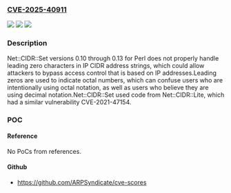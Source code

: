 ### [CVE-2025-40911](https://cve.mitre.org/cgi-bin/cvename.cgi?name=CVE-2025-40911)
![](https://img.shields.io/static/v1?label=Product&message=Net%3A%3ACIDR%3A%3ASet&color=blue)
![](https://img.shields.io/static/v1?label=Version&message=0.10%3C%3D%200.13%20&color=brighgreen)
![](https://img.shields.io/static/v1?label=Vulnerability&message=CWE-1287%20Improper%20Validation%20of%20Specified%20Type%20of%20Input&color=brighgreen)

### Description

Net::CIDR::Set versions 0.10 through 0.13 for Perl does not properly handle leading zero characters in IP CIDR address strings, which could allow attackers to bypass access control that is based on IP addresses.Leading zeros are used to indicate octal numbers, which can confuse users who are intentionally using octal notation, as well as users who believe they are using decimal notation.Net::CIDR::Set used code from Net::CIDR::Lite, which had a similar vulnerability CVE-2021-47154.

### POC

#### Reference
No PoCs from references.

#### Github
- https://github.com/ARPSyndicate/cve-scores

